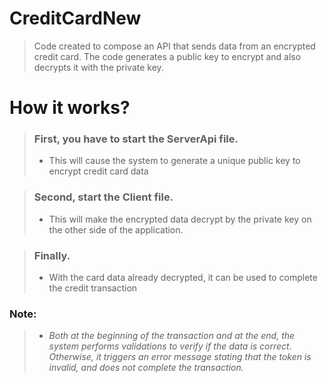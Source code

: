 # CreditCardNew
> Code created to compose an API that sends data from an encrypted credit card.
> The code generates a public key to encrypt and also decrypts it with the private key.

# How it works?
> ### First, you have to start the ServerApi file.
> - This will cause the system to generate a unique public key to encrypt credit card data

> ### Second, start the Client file.
> - This will make the encrypted data decrypt by the private key on the other side of the application.

>  ### Finally.
> - With the card data already decrypted, it can be used to complete the credit transaction

### Note:
> - *Both at the beginning of the transaction and at the end, the system performs validations to verify if the data is correct.
Otherwise, it triggers an error message stating that the token is invalid, and does not complete the transaction.*
